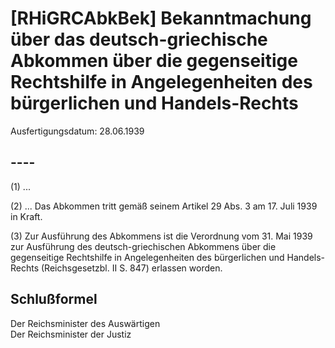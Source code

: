 # [RHiGRCAbkBek] Bekanntmachung über das deutsch-griechische Abkommen über die gegenseitige Rechtshilfe in Angelegenheiten des bürgerlichen und Handels-Rechts

Ausfertigungsdatum: 28.06.1939

 

## ----

(1) ...

(2) ... Das Abkommen tritt gemäß seinem Artikel 29 Abs. 3 am 17. Juli 1939 in Kraft.

(3) Zur Ausführung des Abkommens ist die Verordnung vom 31. Mai 1939 zur Ausführung des deutsch-griechischen Abkommens über die gegenseitige Rechtshilfe in Angelegenheiten des bürgerlichen und Handels-Rechts (Reichsgesetzbl. II S. 847) erlassen worden.


## Schlußformel

Der Reichsminister des Auswärtigen  
Der Reichsminister der Justiz
